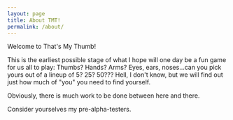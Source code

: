 ```yaml
---
layout: page
title: About TMT!
permalink: /about/
---
```


Welcome to That's My Thumb!

This is the earliest possible stage of what I hope will one day be a fun game for us all to play: 
Thumbs? Hands? Arms? Eyes, ears, noses...can you pick yours out of a lineup of 5? 25? 50??? 
Hell, I don't know, but we will find out just how much of "you" you need to find yourself. 

Obviously, there is much work to be done between here and there. 

Consider yourselves my pre-alpha-testers. 
